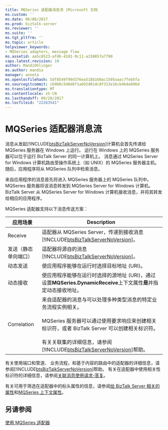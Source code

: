 ```yaml
---
title: MQSeries 适配器消息流 |Microsoft 文档
ms.custom: ''
ms.date: 06/08/2017
ms.prod: biztalk-server
ms.reviewer: ''
ms.suite: ''
ms.tgt_pltfrm: ''
ms.topic: article
helpviewer_keywords:
- MQSeries adapters, message flow
ms.assetid: aa5c8523-afd6-4181-9c11-a150857a7790
caps.latest.revision: 10
author: MandiOhlinger
ms.author: mandia
manager: anneta
ms.openlocfilehash: 5df8549f99d376ea518b160ac1505aaac7feb5fa
ms.sourcegitcommit: cb908c540d8f1a692d01dc8f313e16cb4b4e696d
ms.translationtype: MT
ms.contentlocale: zh-CN
ms.lasthandoff: 09/20/2017
ms.locfileid: "22263541"
---
```

# <a name="mqseries-adapter-message-flow"></a>MQSeries 适配器消息流
消息从发起[!INCLUDE[btsBizTalkServerNoVersion](../includes/btsbiztalkservernoversion-md.md)]计算机会首先传递给 MQSeries 服务器在 Windows 上运行。 运行在 Windows 上的 MQSeries 服务器可以位于运行 BizTalk Server 的同一计算机上。 消息通过 MQSeries Server for Windows 计算机路由至操作系统上（如 UNIX）的 MQSeries 服务器主机。 随后，应用程序将从 MQSeries 队列中检索消息。  
  
 来自应用程序的消息首先将进入 MQSeries 服务器上的 MQSeries 队列中。 MQSeries 服务器将该消息转发到 MQSeries Server for Windows 计算机。 BizTalk Server 从 MQSeries Server for Windows 计算机接收消息，并将其转发给相应的应用程序。  
  
 MQSeries 适配器支持以下消息传送方案：  
  
|**应用场景**|**Description**|  
|------------------|---------------------|  
|Receive|适配器从 MQSeries Server，传递到接收消息[!INCLUDE[btsBizTalkServerNoVersion](../includes/btsbiztalkservernoversion-md.md)]。|  
|发送（静态单向端口）|适配器将源自的消息[!INCLUDE[btsBizTalkServerNoVersion](../includes/btsbiztalkservernoversion-md.md)]。|  
|动态发送|使应用程序能够在运行时选择目标地址 (URI)。|  
|动态接收|使应用程序能够在运行时选择的源地址 (URI)，通过设置**MQSeries.DynamicReceive**上下文属性**是**并指定动态接收地址。|  
|Correlation|来自适配器的消息与可以处理多种类型消息的特定业务流程实例相关。<br /><br /> MQSeries 服务器可以通过使用要求响应来创建相关标识符，或者 BizTalk Server 可以创建相关标识符。<br /><br /> 有关关联集的详细信息，请参阅[!INCLUDE[btsBizTalkServerNoVersion](../includes/btsbiztalkservernoversion-md.md)]帮助。|  
  
 有关使用端口和管道、 业务流程，和基于内容的路由中的适配器的详细信息，请参阅[!INCLUDE[btsBizTalkServerNoVersion](../includes/btsbiztalkservernoversion-md.md)]帮助。 有关在适配器中使用相关性标识符的详细信息，请参阅[关联消息使用请求-答复](../core/correlating-messages-using-request-reply.md)。  
  
 有关可用于筛选在适配器中的标头属性的信息，请参阅[给 BizTalk Server 相关的属性](../core/properties-related-to-biztalk-server.md)和[MQSeries 上下文属性](../core/mqseries-context-properties.md)。  
  
## <a name="see-also"></a>另请参阅  
 [使用 MQSeries 适配器](../core/using-the-mqseries-adapter.md)